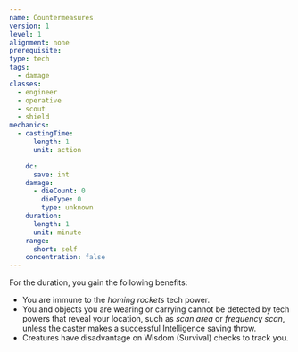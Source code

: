 ```yaml
---
name: Countermeasures
version: 1
level: 1
alignment: none
prerequisite: 
type: tech
tags:
  - damage
classes:
  - engineer
  - operative
  - scout
  - shield
mechanics:
  - castingTime:
      length: 1
      unit: action

    dc:
      save: int
    damage:
      - dieCount: 0
        dieType: 0
        type: unknown
    duration:
      length: 1
      unit: minute
    range:
      short: self
    concentration: false
---
```

For the duration, you gain the following benefits:
- You are immune to the *homing rockets* tech power. 
- You and objects you are wearing or carrying cannot be detected by tech powers that reveal your location, such as *scan area* or *frequency scan*, unless the caster makes a successful Intelligence saving throw. 
- Creatures have disadvantage on Wisdom (Survival) checks to track you.
    